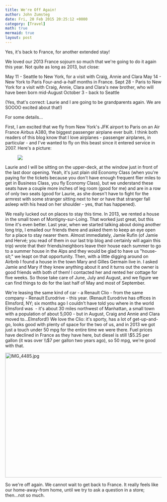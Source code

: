 ```yaml
---
title: We're Off Again!
author: John Zumsteg
date: Fri, 20 Feb 2015 20:25:12 +0000
category: [Travel]
math: true
mermaid: true
layout: post
---
```

Yes, it's back to France, for another extended stay!

We loved our 2013 France sojourn so much that we're going to do it again this year. Not quite as long as 2013, but close:

May 11 - Seattle to New York, for a visit with Craig, Annie and Clara
May 14 - New York to Paris
Four-and-a-half months in France.
Sept 28 - Paris to New York for a visit with Craig, Annie, Clara and Clara's new brother, who will have been born mid-August
October 3 - back to Seattle

(Yes, that's correct: Laurie and I are going to be grandparents again. We are SOOOO excited about that!)

For some details...

First, I am excited that we fly from New York's JFK airport to Paris on an Air France Airbus A380, the biggest passenger airplane ever built. I think both readers of this blog know that I love airplanes - passenger airplanes, in particular - and I've wanted to fly on this beast since it entered service in 2007. Here's a picture:

<figure>
	<img src="{{site.url}}/assets/images/2015/02/A380-800-e1424463355317.png"/>
	<figcaption></figcaption>
</figure>



Laurie and I will be sitting on the upper-deck, at the window just in front of the last door opening. Yeah, it's just plain old Economy Class (when you're paying for the tickets because you don't have enough frequent flier miles to get in Business Class, you fly Economy Class), but we understand these seats have a couple more inches of leg room (good for me) and are in a row of only two seats (good for Laurie, as she doesn't have to fight for the armrest with some stranger sitting next to her or have that stranger fall asleep with his head on her shoulder - yes, that has happened).

We really lucked out on places to stay this time. In 2013, we rented a house in the small town of Montigny-sur-Loing. That worked just great, but this time it's even better. Last year, when we started talking about doing another long trip, I emailed our friends there and asked them to keep an eye open for a place to stay nearer them. Almost immediately, Jamie Rufin (of Jamie and Hervé; you read of them in our last trip blog and certainly will again this trip) wrote that their friends/neighbors leave their house each summer to go to a summer house in the Alps and they would be glad to have us "house-sit;" we leapt on that opportunity. Then, with a little digging around on Airbnb I found a house in the town Mary and Gilles Germain live in. I asked Jamie and Mary if they knew anything about it and it turns out the owner is good friends with both of them! I contacted her and rented her cottage for five weeks. So those take care of June, July and August, and we figure we can find things to do for the last half of May and most of September.

We're leasing the same kind of car - a Renault Clio - from the same company - Renault Eurodrive - this year. (Renault Eurodrive has offices in Elmsford, NY; six months ago I couldn't have told you where in the world Elmsford was  - it's about 30 miles northwest of Manhattan, a small town with a population of about 5,000 - but in August, Craig and Annie and Clara moved to...Elmsford!) We love the Clio: it's sporty, has a lot of get-up-and-go, looks good with plenty of space for the two of us, and in 2013 we got just a touch under 50 mpg for the entire time we were there. Fuel prices have declined in France as they have here, but diesel is still \\$5.25 per gallon (it was over \\$7 per gallon two years ago), so 50 mpg, we're good with that.

<img class="aligncenter size-full wp-image-167" src="http:/assets/images/2013/05/IMG_44851.jpg" alt="IMG_4485.jpg" width="600" height="400" />

So we're off again. We cannot wait to get back to France. It really feels like our home-away-from home, until we try to ask a question in a store; then...not so much.
